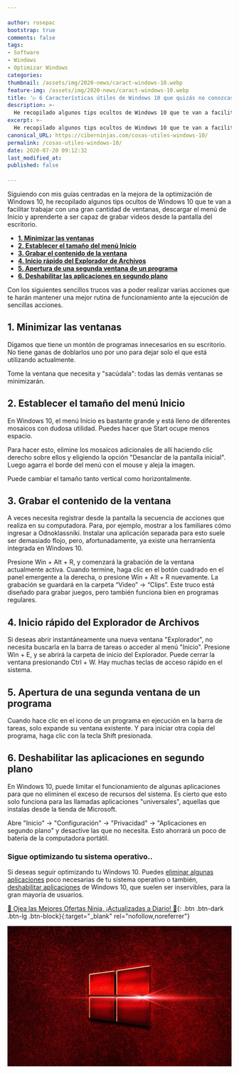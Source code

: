 ```yaml
---

author: rosepac
bootstrap: true
comments: false
tags:
- Software
- Windows
- Optimizar Windows
categories:
thumbnail: /assets/img/2020-news/caract-windows-10.webp
feature-img: /assets/img/2020-news/caract-windows-10.webp
title: '▷ 6 Características útiles de Windows 10 que quizás no conozcas'
description: >-
  He recopilado algunos tips ocultos de Windows 10 que te van a facilitar trabajar con una gran cantidad de ventanas, descargar el menú de Inicio y aprenderte a ser capaz de grabar videos desde la pantalla del escritorio.
excerpt: >-
  He recopilado algunos tips ocultos de Windows 10 que te van a facilitar trabajar con una gran cantidad de ventanas, descargar el menú de Inicio y aprenderte a ser capaz de grabar videos desde la pantalla del escritorio.
canonical_URL: https://ciberninjas.com/cosas-utiles-windows-10/
permalink: /cosas-utiles-windows-10/
date: 2020-07-20 09:12:32
last_modified_at: 
published: false

---
```


Siguiendo con mis guías centradas en la mejora de la optimización de Windows 10, he recopilado algunos tips ocultos de Windows 10 que te van a facilitar trabajar con una gran cantidad de ventanas, descargar el menú de Inicio y aprenderte a ser capaz de grabar videos desde la pantalla del escritorio.
- [**1. Minimizar las ventanas**](#1-minimizar-las-ventanas)
- [**2. Establecer el tamaño del menú Inicio**](#2-establecer-el-tamaño-del-menú-inicio)
- [**3. Grabar el contenido de la ventana**](#3-grabar-el-contenido-de-la-ventana)
- [**4. Inicio rápido del Explorador de Archivos**](#4-inicio-rápido-del-explorador-de-archivos)
- [**5. Apertura de una segunda ventana de un programa**](#5-apertura-de-una-segunda-ventana-de-un-programa)
- [**6. Deshabilitar las aplicaciones en segundo plano**](#6-deshabilitar-las-aplicaciones-en-segundo-plano)

Con los siguientes sencillos trucos vas a poder realizar varias acciones que te harán mantener una mejor rutina de funcionamiento ante la ejecución de sencillas acciones.

## **1. Minimizar las ventanas**

Digamos que tiene un montón de programas innecesarios en su escritorio. No tiene ganas de doblarlos uno por uno para dejar solo el que está utilizando actualmente.

Tome la ventana que necesita y "sacúdala": todas las demás ventanas se minimizarán.

## **2. Establecer el tamaño del menú Inicio**

En Windows 10, el menú Inicio es bastante grande y está lleno de diferentes mosaicos con dudosa utilidad. Puedes hacer que Start ocupe menos espacio.

Para hacer esto, elimine los mosaicos adicionales de allí haciendo clic derecho sobre ellos y eligiendo la opción "Desanclar de la pantalla inicial". Luego agarra el borde del menú con el mouse y aleja la imagen.

Puede cambiar el tamaño tanto vertical como horizontalmente.

## **3. Grabar el contenido de la ventana**

A veces necesita registrar desde la pantalla la secuencia de acciones que realiza en su computadora. Para, por ejemplo, mostrar a los familiares cómo ingresar a Odnoklassniki. Instalar una aplicación separada para esto suele ser demasiado flojo, pero, afortunadamente, ya existe una herramienta integrada en Windows 10.

Presione Win + Alt + R, y comenzará la grabación de la ventana actualmente activa. Cuando termine, haga clic en el botón cuadrado en el panel emergente a la derecha, o presione Win + Alt + R nuevamente. La grabación se guardará en la carpeta “Video” → “Clips”. Este truco está diseñado para grabar juegos, pero también funciona bien en programas regulares.

## **4. Inicio rápido del Explorador de Archivos**

Si deseas abrir instantáneamente una nueva ventana "Explorador", no necesita buscarla en la barra de tareas o acceder al menú "Inicio". Presione Win + E, y se abrirá la carpeta de inicio del Explorador. Puede cerrar la ventana presionando Ctrl + W. Hay muchas teclas de acceso rápido en el sistema.

## **5. Apertura de una segunda ventana de un programa**

Cuando hace clic en el icono de un programa en ejecución en la barra de tareas, solo expande su ventana existente. Y para iniciar otra copia del programa, haga clic con la tecla Shift presionada.

## **6. Deshabilitar las aplicaciones en segundo plano**

En Windows 10, puede limitar el funcionamiento de algunas aplicaciones para que no eliminen el exceso de recursos del sistema. Es cierto que esto solo funciona para las llamadas aplicaciones "universales", aquellas que instalas desde la tienda de Microsoft.

Abre "Inicio" → "Configuración" → "Privacidad" → "Aplicaciones en segundo plano" y desactive las que no necesita. Esto ahorrará un poco de batería de la computadora portátil.

### Sigue optimizando tu sistema operativo.. <!-- omit in toc -->

Si deseas seguir optimizando tu Windows 10. Puedes [eliminar algunas aplicaciones](https://ciberninjas.com/eliminar-aplicaciones-integradas-win10/) poco necesarias de tu sistema operativo o también, [deshabilitar aplicaciones](https://ciberninjas.com/8-componentes-eliminar-de-windows/) de Windows 10, que suelen ser inservibles, para la gran mayoría de usuarios.

[🎁 Ojea las Mejores Ofertas Ninja, ¡Actualizadas a Diario! 🛒](https://www.amazon.es/shop/cibercursos){: .btn .btn-dark .btn-lg .btn-block}{:target="_blank" rel="nofollow,noreferrer"}

![He recopilado algunos tips ocultos de Windows 10 que te van a facilitar trabajar con una gran cantidad de ventanas, descargar el menú de Inicio y aprenderte a ser capaz de grabar videos desde la pantalla del escritorio.](/assets/img/2020-news/caract-windows-10.webp "He recopilado algunos tips ocultos de Windows 10 que te van a facilitar trabajar con una gran cantidad de ventanas, descargar el menú de Inicio y aprenderte a ser capaz de grabar videos desde la pantalla del escritorio.")